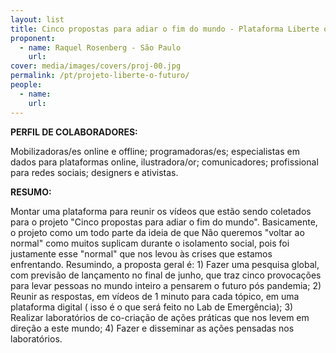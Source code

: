 ```yaml
---
layout: list
title: Cinco propostas para adiar o fim do mundo - Plataforma Liberte o Futuro
proponent:
  - name: Raquel Rosenberg - São Paulo 
    url: 
cover: media/images/covers/proj-00.jpg
permalink: /pt/projeto-liberte-o-futuro/
people:
  - name: 
    url: 
---
```


**PERFIL DE COLABORADORES:**
  
Mobilizadoras/es online e offline; programadoras/es; especialistas em dados para plataformas online, ilustradora/or; comunicadores; profissional para redes sociais; designers e ativistas.

**RESUMO:**
  
Montar uma plataforma para reunir os vídeos que estão sendo coletados para o projeto "Cinco propostas para adiar o fim do mundo". Basicamente, o projeto como um todo parte da ideia de que Não queremos "voltar ao normal" como muitos suplicam durante o isolamento social, pois foi justamente esse "normal" que nos levou às crises que estamos enfrentando. Resumindo, a proposta geral é: 1) Fazer uma   pesquisa global, com previsão de lançamento no final de junho, que traz cinco provocações para levar pessoas no mundo inteiro a pensarem o futuro pós pandemia; 2) Reunir as respostas, em vídeos de 1 minuto para cada tópico, em uma plataforma digital ( isso é o que será feito no Lab de Emergência); 3) Realizar laboratórios de co-criação de ações práticas que nos levem em direção a este mundo; 4) Fazer e disseminar as ações pensadas nos laboratórios.